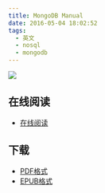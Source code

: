 ```yaml
---
title: MongoDB Manual
date: 2016-05-04 18:02:52
tags:
  - 英文
  - nosql
  - mongodb
---
```


![](https://media.mongodb.org/mongodb-logo-web-tagline.png)

<!--more-->

## 在线阅读 ##

* [在线阅读](https://docs.mongodb.org/manual/)

## 下载 ##

+ [PDF格式](https://docs.mongodb.org/master/MongoDB-manual-master.pdf)
+ [EPUB格式](https://docs.mongodb.org/master/MongoDB-manual.epub)
